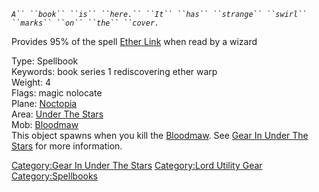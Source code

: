 *`A`` ``book`` ``is`` ``here.`` ``It`` ``has`` ``strange`` ``swirl`` ``marks`` ``on`` ``the`` ``cover.`*

Provides 95% of the spell [Ether Link](Ether_Link "wikilink") when read
by a wizard

Type: Spellbook  
Keywords: book series 1 rediscovering ether warp  
Weight: 4  
Flags: magic nolocate  
Plane: [Noctopia](:Category:Noctopia "wikilink")  
Area: [Under The Stars](:Category:Under_The_Stars "wikilink")  
Mob: [Bloodmaw](Bloodmaw "wikilink")  
This object spawns when you kill the [Bloodmaw](Bloodmaw "wikilink").
See [Gear In Under The
Stars](:Category:Gear_In_Under_The_Stars "wikilink") for more
information.

[Category:Gear In Under The
Stars](Category:Gear_In_Under_The_Stars "wikilink") [Category:Lord
Utility Gear](Category:Lord_Utility_Gear "wikilink")
[Category:Spellbooks](Category:Spellbooks "wikilink")
